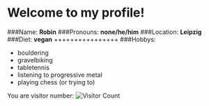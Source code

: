 # Welcome to my profile!

###Name: **Robin**
###Pronouns: **none/he/him** 
###Location: **Leipzig**
###Diet: **vegan**
++++++++++++++++
###Hobbys:
- bouldering
- gravelbiking
- tabletennis
- listening to progressive metal
- playing chess (or trying to)

You are visitor number:
![Visitor Count](https://profile-counter.glitch.me/{RobinWitt}/count.svg)
